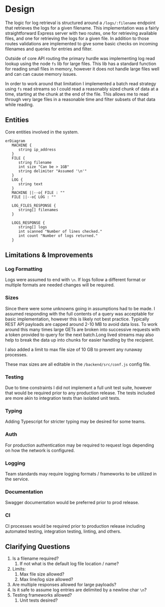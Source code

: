 # Design
The logic for log retrieval is structured around a `/logs/:filename` endpoint that retrieves the logs for a given filename. This implementation was a fairly straightforward Express server with two routes, one for retrieving available files, and one for retrieving the logs for a given file. In addition to those routes validations are implemented to give some basic checks on incoming filenames and queries for entries and filter.

Outside of core API routing the primary hurdle was implementing log read lookup using the node `fs` lib for large files. This lib has a standard function for reading small files in memory, however it does not handle large files well and can can cause memory issues. 

In order to work around that limitation I implemented a batch read strategy using `fs` read streams so I could read a reasonably sized chunk of data at a time, starting at the chunk at the end of the file. This allows me to read through very large files in a reasonable time and filter subsets of that data while reading.

## Entities
Core entities involved in the system.
```mermaid
erDiagram
   MACHINE {
      string ip_address
   }
   FILE {
      string filename
      int size "Can be > 1GB"
      string delimiter "Assumed '\n'"
   }
   LOG {
      string text
   }
   MACHINE ||--o{ FILE : ""
   FILE ||--o{ LOG : ""

   LOG_FILES_RESPONSE {
      string[] filenames
   }

   LOGS_RESPONSE {
      string[] logs
      int scanned "Number of lines checked."
      int count "Number of logs returned."
   }
```

## Limitations & Improvements
### Log Formatting
Logs were assumed to end with `\n`. If logs follow a different format or multiple formats are needed changes will be required.
### Sizes
Since there were some unknowns going in assumptions had to be made. I assumed responding with the full contents of a query was acceptable for basic implementation, however this is likely not best practice. Typically REST API payloads are capped around 2-10 MB to avoid data loss. To work around this many times large GETs are broken into successive requests with a token provided to query for the next batch.Long lived streams may also help to break the data up into chunks for easier handling by the recipient.

I also added a limit to max file size of 10 GB to prevent any runaway processes.

These max sizes are all editable in the `/backend/src/conf.js` config file.

### Testing
Due to time constraints I did not implement a full unit test suite, however that would be required prior to any production release. The tests included are more akin to integration tests than isolated unit tests.

### Typing
Adding Typescript for stricter typing may be desired for some teams.

### Auth
For production authentication may be required to request logs depending on how the network is configured.

### Logging
Team standards may require logging formats / frameworks to be utilized in the service.

### Documentation
Swagger documentation would be preferred prior to prod release.

### CI
CI processes would be required prior to production release including automated testing, integration testing, linting, and others.

## Clarifying Questions
1. Is a filename required?
   1. If not what is the default log file location / name?
2. Limits:
   1. Max file size allowed?
   2. Max line/log size allowed?
3. Are multiple responses allowed for large payloads?
4. Is it safe to assume log entries are delimited by a newline char `\n`? 
5. Testing frameworks allowed?
   1. Unit tests desired?

